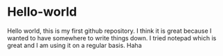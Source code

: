 # Hello-world
Hello world, this is my first github repository.
I think it is great because I wanted to have somewhere to write things down. I tried notepad which is great and I am using it on a regular basis. Haha

